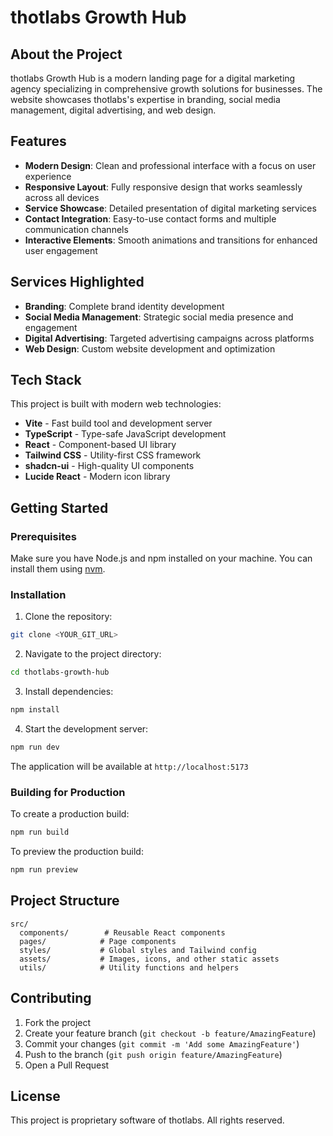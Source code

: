 # thotlabs Growth Hub

## About the Project

thotlabs Growth Hub is a modern landing page for a digital marketing agency specializing in comprehensive growth solutions for businesses. The website showcases thotlabs's expertise in branding, social media management, digital advertising, and web design.

## Features

- **Modern Design**: Clean and professional interface with a focus on user experience
- **Responsive Layout**: Fully responsive design that works seamlessly across all devices
- **Service Showcase**: Detailed presentation of digital marketing services
- **Contact Integration**: Easy-to-use contact forms and multiple communication channels
- **Interactive Elements**: Smooth animations and transitions for enhanced user engagement

## Services Highlighted

- **Branding**: Complete brand identity development
- **Social Media Management**: Strategic social media presence and engagement
- **Digital Advertising**: Targeted advertising campaigns across platforms
- **Web Design**: Custom website development and optimization

## Tech Stack

This project is built with modern web technologies:

- **Vite** - Fast build tool and development server
- **TypeScript** - Type-safe JavaScript development
- **React** - Component-based UI library
- **Tailwind CSS** - Utility-first CSS framework
- **shadcn-ui** - High-quality UI components
- **Lucide React** - Modern icon library

## Getting Started

### Prerequisites

Make sure you have Node.js and npm installed on your machine. You can install them using [nvm](https://github.com/nvm-sh/nvm#installing-and-updating).

### Installation

1. Clone the repository:
```bash
git clone <YOUR_GIT_URL>
```

2. Navigate to the project directory:
```bash
cd thotlabs-growth-hub
```

3. Install dependencies:
```bash
npm install
```

4. Start the development server:
```bash
npm run dev
```

The application will be available at `http://localhost:5173`

### Building for Production

To create a production build:

```bash
npm run build
```

To preview the production build:

```bash
npm run preview
```

## Project Structure

```
src/
  components/        # Reusable React components
  pages/            # Page components
  styles/           # Global styles and Tailwind config
  assets/           # Images, icons, and other static assets
  utils/            # Utility functions and helpers
```

## Contributing

1. Fork the project
2. Create your feature branch (`git checkout -b feature/AmazingFeature`)
3. Commit your changes (`git commit -m 'Add some AmazingFeature'`)
4. Push to the branch (`git push origin feature/AmazingFeature`)
5. Open a Pull Request


## License

This project is proprietary software of thotlabs. All rights reserved.
